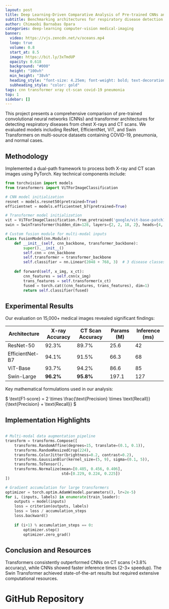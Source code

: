 ```yaml
---
layout: post
title: Deep Learning-Driven Comparative Analysis of Pre-trained CNNs and Transformers
subtitle: Benchmarking architectures for respiratory disease detection in medical imaging
author: Chimaobi Barnabas Opara
categories: deep-learning computer-vision medical-imaging
banner:
  video: https://vjs.zencdn.net/v/oceans.mp4
  loop: true
  volume: 0.8
  start_at: 8.5
  image: https://bit.ly/3xTmdUP
  opacity: 0.618
  background: "#000"
  height: "100vh"
  min_height: "38vh"
  heading_style: "font-size: 4.25em; font-weight: bold; text-decoration: underline"
  subheading_style: "color: gold"
tags: cnn transformer xray ct-scan covid-19 pneumonia
top: 1
sidebar: []
---
```


This project presents a comprehensive comparison of pre-trained convolutional neural networks (CNNs) and transformer architectures for detecting respiratory diseases from chest X-rays and CT scans. We evaluated models including ResNet, EfficientNet, ViT, and Swin Transformers on multi-source datasets containing COVID-19, pneumonia, and normal cases.

## Methodology

Implemented a dual-path framework to process both X-ray and CT scan images using PyTorch. Key technical components include:


```python
from torchvision import models
from transformers import ViTForImageClassification

# CNN model initialization
resnet = models.resnet50(pretrained=True)
efficientnet = models.efficientnet_b7(pretrained=True)

# Transformer model initialization
vit = ViTForImageClassification.from_pretrained('google/vit-base-patch16-224')
swin = SwinTransformer(hidden_dim=128, layers={2, 2, 18, 2}, heads={4, 8, 16, 32})

# Custom fusion module for multi-modal inputs
class FusionModel(nn.Module):
    def __init__(self, cnn_backbone, transformer_backbone):
        super().__init__()
        self.cnn = cnn_backbone
        self.transformer = transformer_backbone
        self.classifier = nn.Linear(2048 + 768, 3)  # 3 disease classes
        
    def forward(self, x_img, x_ct):
        cnn_features = self.cnn(x_img)
        trans_features = self.transformer(x_ct)
        fused = torch.cat((cnn_features, trans_features), dim=1)
        return self.classifier(fused)
```

## Experimental Results

Our evaluation on 15,000+ medical images revealed significant findings:

| Architecture       | X-ray Accuracy | CT Scan Accuracy | Params (M) | Inference (ms) |
|--------------------|----------------|------------------|------------|----------------|
| ResNet-50          | 92.3%          | 89.7%            | 25.6       | 42             |
| EfficientNet-B7    | 94.1%          | 91.5%            | 66.3       | 68             |
| ViT-Base           | 93.7%          | 94.2%            | 86.6       | 85             |
| Swin-Large         | **96.2%**      | **95.8%**        | 197.1      | 127            |

Key mathematical formulations used in our analysis:

$ \text{F1-score} = 2 \times \frac{\text{Precision} \times \text{Recall}}{\text{Precision} + \text{Recall}} $


## Implementation Highlights


```python

# Multi-modal data augmentation pipeline
transform = transforms.Compose([
    transforms.RandomAffine(degrees=15, translate=(0.1, 0.1)),
    transforms.RandomResizedCrop(224),
    transforms.ColorJitter(brightness=0.2, contrast=0.2),
    transforms.GaussianBlur(kernel_size=(5, 9), sigma=(0.1, 5)),
    transforms.ToTensor(),
    transforms.Normalize(mean=[0.485, 0.456, 0.406], 
                         std=[0.229, 0.224, 0.225])
])

# Gradient accumulation for large transformers
optimizer = torch.optim.AdamW(model.parameters(), lr=2e-5)
for i, (inputs, labels) in enumerate(train_loader):
    outputs = model(inputs)
    loss = criterion(outputs, labels)
    loss = loss / accumulation_steps
    loss.backward()
    
    if (i+1) % accumulation_steps == 0:
        optimizer.step()
        optimizer.zero_grad()

```

## Conclusion and Resources
Transformers consistently outperformed CNNs on CT scans (+3.8% accuracy), while CNNs showed faster inference times (2-3× speedup). The Swin Transformer achieved state-of-the-art results but required extensive computational resources.


# GitHub Repository
